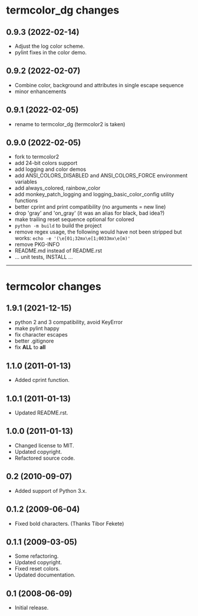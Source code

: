 termcolor_dg changes
====================

0.9.3 (2022-02-14)
------------------
- Adjust the log color scheme.
- pylint fixes in the color demo.

0.9.2 (2022-02-07)
------------------
- Combine color, background and attributes in single escape sequence
- minor enhancements

0.9.1 (2022-02-05)
------------------
- rename to termcolor_dg (termcolor2 is taken)

0.9.0 (2022-02-05)
------------------
- fork to termcolor2
- add 24-bit colors support
- add logging and color demos
- add ANSI_COLORS_DISABLED and ANSI_COLORS_FORCE environment variables
- add always_colored, rainbow_color
- add monkey_patch_logging and logging_basic_color_config utility functions
- better cprint and print compatibility (no arguments = new line)
- drop 'gray' and 'on_gray' (it was an alias for black, bad idea?)
- make trailing reset sequence optional for colored
- `python -m build` to build the project
- remove regex usage, the following would have not been stripped but works: `echo -e '(\e[01;32mx\e[1;0033mx\e[m)'`
- remove PKG-INFO
- README.md instead of README.rst
- ... unit tests, INSTALL ...

---

termcolor changes
=================

1.9.1 (2021-12-15)
------------------
- python 2 and 3 compatibility, avoid KeyError
- make pylint happy
- fix character escapes
- better .gitignore
- fix __ALL__ to __all__

1.1.0 (2011-01-13)
------------------
- Added cprint function.

1.0.1 (2011-01-13)
------------------
- Updated README.rst.

1.0.0 (2011-01-13)
------------------
- Changed license to MIT.
- Updated copyright.
- Refactored source code.

0.2 (2010-09-07)
------------------
- Added support of Python 3.x.

0.1.2 (2009-06-04)
------------------
- Fixed bold characters. (Thanks Tibor Fekete)

0.1.1 (2009-03-05)
------------------
- Some refactoring.
- Updated copyright.
- Fixed reset colors.
- Updated documentation.

0.1 (2008-06-09)
----------------
- Initial release.
